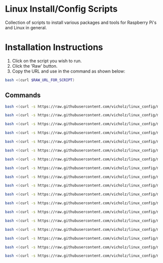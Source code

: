 # Linux Install/Config Scripts

Collection of scripts to install various packages and tools for Raspberry Pi's and Linux in general.

# Installation Instructions
1. Click on the script you wish to run.
1. Click the 'Raw' button.
1. Copy the URL and use in the command as shown below:
```bash
bash <(curl $RAW_URL_FOR_SCRIPT)
```
## Commands
```bash
bash <(curl -s https://raw.githubusercontent.com/vicholz/linux_config/main/bootstrap.sh)
```
```bash
bash <(curl -s https://raw.githubusercontent.com/vicholz/linux_config/main/install_utils.sh)
```
```bash
bash <(curl -s https://raw.githubusercontent.com/vicholz/linux_config/main/install_build_tools.sh)
```
```bash
bash <(curl -s https://raw.githubusercontent.com/vicholz/linux_config/main/install_steam_big_picture_xsession.sh)
```
```bash
bash <(curl -s https://raw.githubusercontent.com/vicholz/linux_config/main/install_roms.sh)
```
```bash
bash <(curl -s https://raw.githubusercontent.com/vicholz/linux_config/main/install_scans.sh)
```
```bash
bash <(curl -s https://raw.githubusercontent.com/vicholz/linux_config/main/install_media.sh)
```
```bash
bash <(curl -s https://raw.githubusercontent.com/vicholz/linux_config/main/install_jenkins.sh)
```
```bash
bash <(curl -s https://raw.githubusercontent.com/vicholz/linux_config/main/install_cups.sh)
```
```bash
bash <(curl -s https://raw.githubusercontent.com/vicholz/linux_config/main/install_rtmp_restreamer.sh)
```
```bash
bash <(curl -s https://raw.githubusercontent.com/vicholz/linux_config/main/install_nginx_config_monitor.sh)
```
```bash
bash <(curl -s https://raw.githubusercontent.com/vicholz/linux_config/main/install_nginx_conf_samba.sh)
```
```bash
bash <(curl -s https://raw.githubusercontent.com/vicholz/linux_config/main/install_docker.sh)
```
```bash
bash <(curl -s https://raw.githubusercontent.com/vicholz/linux_config/main/install_ha.sh)
```
```bash
bash <(curl -s https://raw.githubusercontent.com/vicholz/linux_config/main/install_vs_code.sh)
```
```bash
bash <(curl -s https://raw.githubusercontent.com/vicholz/linux_config/main/install_woltool.sh)
```
```bash
bash <(curl -s https://raw.githubusercontent.com/vicholz/linux_config/main/install_deskpi_pro_fan_control.sh)
```
```bash
bash <(curl -s https://raw.githubusercontent.com/vicholz/linux_config/main/install_argon_one_service.sh)
```
